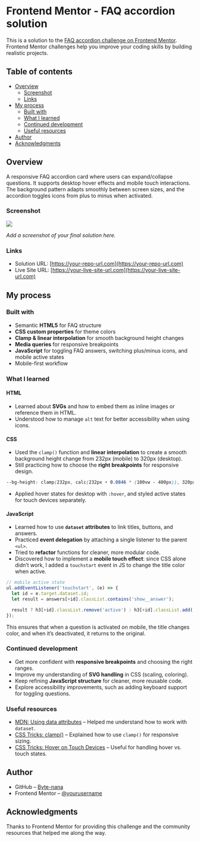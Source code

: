 # Frontend Mentor - FAQ accordion solution

This is a solution to the [FAQ accordion challenge on Frontend Mentor](https://www.frontendmentor.io/challenges/faq-accordion-wyfFdeBwBz). Frontend Mentor challenges help you improve your coding skills by building realistic projects.

## Table of contents

- [Overview](#overview)
  - [Screenshot](#screenshot)
  - [Links](#links)
- [My process](#my-process)
  - [Built with](#built-with)
  - [What I learned](#what-i-learned)
  - [Continued development](#continued-development)
  - [Useful resources](#useful-resources)
- [Author](#author)
- [Acknowledgments](#acknowledgments)

## Overview

A responsive FAQ accordion card where users can expand/collapse questions. It supports desktop hover effects and mobile touch interactions. The background pattern adapts smoothly between screen sizes, and the accordion toggles icons from plus to minus when activated.

### Screenshot

![](./screenshot.jpg)

_Add a screenshot of your final solution here._

### Links

- Solution URL: [https://your-repo-url.com](https://your-repo-url.com)
- Live Site URL: [https://your-live-site-url.com](https://your-live-site-url.com)

## My process

### Built with

- Semantic **HTML5** for FAQ structure
- **CSS custom properties** for theme colors
- **Clamp & linear interpolation** for smooth background height changes
- **Media queries** for responsive breakpoints
- **JavaScript** for toggling FAQ answers, switching plus/minus icons, and mobile active states
- Mobile-first workflow

### What I learned

#### HTML
- Learned about **SVGs** and how to embed them as inline images or reference them in HTML.  
- Understood how to manage `alt` text for better accessibility when using icons.

#### CSS
- Used the `clamp()` function and **linear interpolation** to create a smooth background height change from 232px (mobile) to 320px (desktop).  
- Still practicing how to choose the **right breakpoints** for responsive design.  

```css
--bg-height: clamp(232px, calc(232px + 0.0846 * (100vw - 400px)), 320px);
```

- Applied hover states for desktop with `:hover`, and styled active states for touch devices separately.

#### JavaScript
- Learned how to use **`dataset` attributes** to link titles, buttons, and answers.  
- Practiced **event delegation** by attaching a single listener to the parent `<ul>`.  
- Tried to **refactor** functions for cleaner, more modular code.  
- Discovered how to implement a **mobile touch effect**: since CSS alone didn’t work, I added a `touchstart` event in JS to change the title color when active.

```js
// mobile active state
ul.addEventListener('touchstart', (e) => {
  let id = e.target.dataset.id;
  let result = answers[+id].classList.contains('show__answer');

  result ? h3[+id].classList.remove('active') : h3[+id].classList.add('active');
});
```

This ensures that when a question is activated on mobile, the title changes color, and when it’s deactivated, it returns to the original.

### Continued development

- Get more confident with **responsive breakpoints** and choosing the right ranges.  
- Improve my understanding of **SVG handling** in CSS (scaling, coloring).  
- Keep refining **JavaScript structure** for cleaner, more reusable code.  
- Explore accessibility improvements, such as adding keyboard support for toggling questions.

### Useful resources

- [MDN: Using data attributes](https://developer.mozilla.org/en-US/docs/Learn/HTML/Howto/Use_data_attributes) – Helped me understand how to work with `dataset`.  
- [CSS Tricks: clamp()](https://css-tricks.com/using-clamp-to-create-fluid-responsive-designs/) – Explained how to use `clamp()` for responsive sizing.  
- [CSS Tricks: Hover on Touch Devices](https://css-tricks.com/solving-sticky-hover-states-with-media-hover-hover/) – Useful for handling hover vs. touch states.  

## Author

- GitHub – [Byte-nana](https://github.com/Byte-nana)  
- Frontend Mentor – [@yourusername](https://www.frontendmentor.io/profile/yourusername)  

## Acknowledgments

Thanks to Frontend Mentor for providing this challenge and the community resources that helped me along the way.
